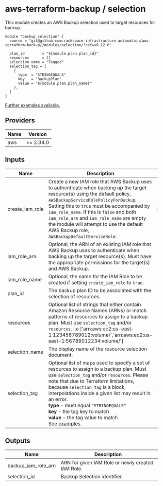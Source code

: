 # aws-terraform-backup / selection

This module creates an AWS Backup selection used to target resources for backup.

```HCL
module "backup_selection" {
  source = "git@github.com:rackspace-infrastructure-automation/aws-terraform-backup//modules/selection/?ref=v0.12.0"

  plan_id        = "${module.plan.plan_id}"
  resources      = []
  selection_name = "Tagged"
  selection_tag = [
    {
      type  = "STRINGEQUALS"
      key   = "BackupPlan"
      value = "${module.plan.plan_name}"
    },
  ]
}
```

[Further examples available.](./examples)

## Providers

| Name | Version |
|------|---------|
| aws | >= 2.34.0 |

## Inputs

| Name | Description | Type | Default | Required |
|------|-------------|------|---------|:-----:|
| create\_iam\_role | Create a new IAM role that AWS Backup uses to authenticate when backing up the target resource(s) using the default policy, `AWSBackupServiceRolePolicyForBackup`. Setting this to `true` must be accompanied by `iam_role_name`. If this is `false` and both `iam_role_arn` and `iam_role_name` are empty the module will attempt to use the default AWS Backup role, `AWSBackupDefaultServiceRole`. | `bool` | `false` | no |
| iam\_role\_arn | Optional, the ARN of an existing IAM role that AWS Backup uses to authenticate when backing up the target resource(s). Must have the appropriate permissions for the target(s) and AWS Backup. | `string` | `""` | no |
| iam\_role\_name | Optional, the name for the IAM Role to be created if setting `create_iam_role` to `true`. | `string` | `""` | no |
| plan\_id | The backup plan ID to be associated with the selection of resources. | `string` | n/a | yes |
| resources | Optional list of strings that either contain Amazon Resource Names (ARNs) or match patterns of resources to assign to a backup plan. Must use `selection_tag` and/or `resources`. i.e ['arn:aws:ec2:us-east-1:123456789012:volume/','arn:aws:ec2:us-east-1:56789012234:volume/'] | `list(string)` | `[]` | no |
| selection\_name | The display name of the resource selection document. | `string` | n/a | yes |
| selection\_tag | Optional list of maps used to specify a set of resources to assign to a backup plan. Must use `selection_tag` and/or `resources`. Please note that due to Terraform limitations, because `selection_tag` is a block, interpolations inside a given list may result in an error.<br>     **type** - must equal `"STRINGEQUALS"`<br>     **key** - the tag key to match<br>     **value** - the tag value to match<br>     See [examples](./examples). | `list(map(string))` | `[]` | no |

## Outputs

| Name | Description |
|------|-------------|
| backup\_iam\_role\_arn | ARN for given IAM Role or newly created IAM Role. |
| selection\_id | Backup Selection identifier. |

